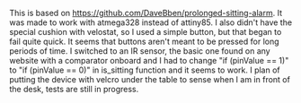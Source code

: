 This is based on https://github.com/DaveBben/prolonged-sitting-alarm. It was made to work with atmega328 instead of attiny85. I also didn't have the special cushion with velostat, so I used a simple button, but that began to fail quite quick. It seems that buttons aren't meant to be pressed for long periods of time.
I switched to an IR sensor, the basic one found on any website with a comparator onboard and I had to change "if (pinValue == 1)" to "if (pinValue == 0)" in is_sitting function and it seems to work.
I plan of putting the device with velcro under the table to sense when I am in front of the desk, tests are still in progress.
